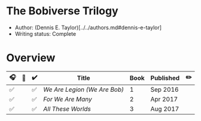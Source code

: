 # The Bobiverse Trilogy

- Author: (Dennis E. Taylor)[../../authors.md#dennis-e-taylor]
- Writing status: Complete

# Overview

| 🎧 | 📱 | ✔️ | Title | Book | Published | ✏️ |
| - | - | - | - | - | - | - |
| ✅ | | ✅ | _We Are Legion (We Are Bob)_ | 1 | Sep 2016 | |
| ✅ | | ✅ | _For We Are Many_ | 2 | Apr 2017 | |
| ✅ | | ✅ | _All These Worlds_ | 3 | Aug 2017 | |
